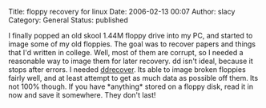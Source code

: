 Title: floppy recovery for linux
Date: 2006-02-13 00:07
Author: slacy
Category: General
Status: published

I finally popped an old skool 1.44M floppy drive into my PC, and started
to image some of my old floppies. The goal was to recover papers and
things that I'd written in college. Well, most of them are corrupt, so I
needed a reasonable way to image them for later recovery. dd isn't
ideal, because it stops after errors. I needed
[ddrecover](http://www.gnu.org/software/ddrescue/ddrescue.html). Its
able to image broken floppies fairly well, and at least attempt to get
as much data as possible off them. Its not 100% though. If you have
\*anything\* stored on a floppy disk, read it in now and save it
somewhere. They don't last!
